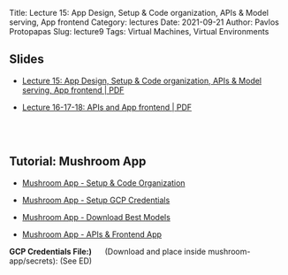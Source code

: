 Title: Lecture 15: App Design, Setup & Code organization, APIs & Model serving, App frontend
Category: lectures
Date: 2021-09-21
Author: Pavlos Protopapas
Slug: lecture9
Tags: Virtual Machines, Virtual Environments

## Slides


- [Lecture 15: App Design, Setup & Code organization, APIs & Model serving, App frontend | PDF]({attach}presentation/lecture15.pdf) 

- [Lecture 16-17-18: APIs and App frontend | PDF]({attach}presentation/lecture16_17_18.pdf) 


<br/><br/>

## Tutorial: Mushroom App

- [Mushroom App - Setup & Code Organization](https://github.com/dlops-io/mushroom-app/tree/01-setup-first-3-containers)

- [Mushroom App - Setup GCP Credentials](https://github.com/dlops-io/mushroom-app/tree/02-setup-gcp-credentials)

- [Mushroom App - Download Best Models](https://github.com/dlops-io/mushroom-app/tree/03-download-models)

- [Mushroom App - APIs & Frontend App](https://github.com/dlops-io/mushroom-app/tree/05-apis-frontend)

**GCP Credentials File:)** 
&nbsp;&nbsp;&nbsp;&nbsp;  (Download and place inside mushroom-app/secrets):  (See ED)